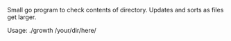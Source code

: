 Small go program to check contents of directory. Updates and sorts as files get larger.


Usage:
./growth /your/dir/here/